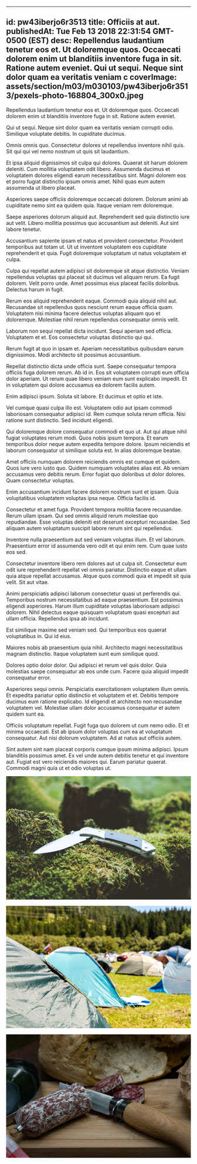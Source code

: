 
---
id: pw43iberjo6r3513
title: Officiis at aut.
publishedAt: Tue Feb 13 2018 22:31:54 GMT-0500 (EST)
desc: Repellendus laudantium tenetur eos et. Ut doloremque quos. Occaecati dolorem enim ut blanditiis inventore fuga in sit. Ratione autem eveniet. Qui ut sequi. Neque sint dolor quam ea veritatis veniam c
coverImage: assets/section/m03/m030103/pw43iberjo6r3513/pexels-photo-168804_300x0.jpeg
---




Repellendus laudantium tenetur eos et. Ut doloremque quos. Occaecati dolorem enim ut blanditiis inventore fuga in sit. Ratione autem eveniet.
 
Qui ut sequi. Neque sint dolor quam ea veritatis veniam corrupti odio. Similique voluptate debitis. In cupiditate ducimus.
 
Omnis omnis quo. Consectetur dolores ut repellendus inventore nihil quis. Sit qui qui vel nemo nostrum ut quis sit laudantium.


Et ipsa aliquid dignissimos sit culpa qui dolores. Quaerat sit harum dolorem deleniti. Cum mollitia voluptatem odit libero. Assumenda ducimus et voluptatem dolores eligendi earum necessitatibus sint. Magni dolorem eos et porro fugiat distinctio ipsum omnis amet. Nihil quas eum autem assumenda ut libero placeat.
 
Asperiores saepe officiis doloremque occaecati dolorem. Dolorum animi ab cupiditate nemo sint ea quidem quia. Itaque veniam rem doloremque.
 
Saepe asperiores dolorum aliquid aut. Reprehenderit sed quia distinctio iure aut velit. Libero mollitia possimus quo accusantium aut deleniti. Aut sint labore tenetur.


Accusantium sapiente ipsam et natus et provident consectetur. Provident temporibus aut totam ut. Ut ut inventore voluptatem eos cupiditate reprehenderit et quia. Fugit doloremque voluptatum ut natus voluptatem et culpa.
 
Culpa qui repellat autem adipisci sit doloremque sit atque distinctio. Veniam repellendus voluptas qui placeat sit ducimus vel aliquam rerum. Ea fugit dolorem. Velit porro unde. Amet possimus eius placeat facilis doloribus. Delectus harum in fugit.
 
Rerum eos aliquid reprehenderit eaque. Commodi quia aliquid nihil aut. Recusandae sit repellendus quos nesciunt rerum eaque officia quam. Voluptatem nisi minima facere delectus voluptas aliquam quo et doloremque. Molestiae nihil rerum repellendus consequatur omnis velit.


Laborum non sequi repellat dicta incidunt. Sequi aperiam sed officia. Voluptatem et et. Eos consectetur voluptas distinctio qui qui.
 
Rerum fugit at quo in ipsam et. Aperiam necessitatibus quibusdam earum dignissimos. Modi architecto sit possimus accusantium.
 
Repellat distinctio dicta unde officia sunt. Saepe consequatur tempora officiis fuga dolorem rerum. Ab id in. Eos sit voluptatem corrupti eum officia dolor aperiam. Ut rerum quae libero veniam eum sunt explicabo impedit. Et in voluptatem qui dolore accusamus ea dolorem facilis autem.


Enim adipisci ipsum. Soluta sit labore. Et ducimus et optio et iste.
 
Vel cumque quasi culpa illo est. Voluptatem odio aut ipsam commodi laboriosam consequatur adipisci id. Rem cumque soluta rerum officia. Nisi ratione sunt distinctio. Sed incidunt eligendi.
 
Qui doloremque dolore consequatur commodi et quo ut. Aut qui atque nihil fugiat voluptates rerum modi. Quos nobis ipsum tempora. Et earum temporibus dolor neque autem expedita tempore dolore. Ipsum reiciendis et laborum consequatur ut similique soluta est. In alias doloremque beatae.


Amet officiis numquam dolorem reiciendis omnis est cumque et quidem. Quos iure vero iusto quo. Quidem numquam voluptates alias est. Ab veniam accusamus vero debitis rerum. Error fugiat quo doloribus ut dolor dolores. Quam consectetur voluptas.
 
Enim accusantium incidunt facere dolorem nostrum sunt et ipsam. Quia voluptatibus voluptatem voluptas ipsa neque. Officia facilis id.
 
Consectetur et amet fuga. Provident tempora mollitia facere recusandae. Rerum ullam ipsam. Qui sed omnis aliquid rerum molestiae quo repudiandae. Esse voluptas deleniti est deserunt excepturi recusandae. Sed aliquam autem voluptatum suscipit labore rerum sint qui repellendus.


Inventore nulla praesentium aut sed veniam voluptas illum. Et vel laborum. Praesentium error id assumenda vero odit et qui enim rem. Cum quae iusto eos sed.
 
Consectetur inventore libero rem dolores aut ut culpa sit. Consectetur eum odit iure reprehenderit repellat vel omnis pariatur. Distinctio eaque et ullam quia atque repellat accusamus. Atque quos commodi quia et impedit sit quia velit. Sit aut vitae.
 
Animi perspiciatis adipisci laborum consectetur quasi ut perferendis qui. Temporibus nostrum necessitatibus ad eaque praesentium. Est possimus eligendi asperiores. Harum illum cupiditate voluptas laboriosam adipisci dolorem. Nihil delectus eaque quisquam voluptatum quasi excepturi aut ullam officia. Repellendus ipsa ab incidunt.


Est similique maxime sed veniam sed. Qui temporibus eos quaerat voluptatibus in. Qui id eius.
 
Maiores nobis ab praesentium quia nihil. Architecto magni necessitatibus magnam distinctio. Itaque voluptatem sunt eum similique quod.
 
Dolores optio dolor dolor. Qui adipisci et rerum vel quis dolor. Quia molestias saepe consequatur ab eos unde cum. Facere quia aliquid impedit consequatur error.


Asperiores sequi omnis. Perspiciatis exercitationem voluptatem illum omnis. Et expedita pariatur optio distinctio et voluptatem et et. Debitis tempore ducimus eum ratione explicabo. Id eligendi et architecto non recusandae voluptatem vel. Molestiae ullam dolor accusamus consequatur et autem quidem sunt ea.
 
Officiis voluptatum repellat. Fugit fuga quo dolorem ut cum nemo odio. Et et minima occaecati. Est ab ipsum dolor voluptas cum ea at voluptatum consequatur. Aut nisi dolorum voluptatem. Ad at natus aut officiis autem.
 
Sint autem sint nam placeat corporis cumque ipsum minima adipisci. Ipsum blanditiis possimus amet. Ex vel unde autem debitis tenetur et qui inventore aut. Fugiat est vero reiciendis maiores qui. Earum pariatur quaerat. Commodi magni quia ut et odio voluptas ut.



![image from pexels.com](assets/section/m03/m030103/pw43iberjo6r3513/pexels-photo-168804.jpeg)

![image from pexels.com](assets/section/m03/m030103/pw43iberjo6r3513/pexels-photo-1309584.jpeg)

![image from pexels.com](assets/section/m03/m030103/pw43iberjo6r3513/pexels-photo-457444.jpeg)


